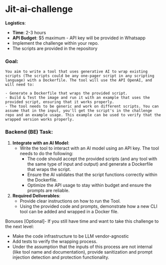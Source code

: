 # Jit-ai-challenge
**Logistics**:

- **Time**: 2-3 hours
- **API Budget**: $5 maximum - API key will be provided in Whatsapp
- Implement the challenge within your repo.
- The scripts are provided in the repository

### Goal:

    You aim to write a tool that uses generative AI to wrap existing scripts (The scripts could be any one-pager script in any scripting language) with a Dockerfile. The tool will use the API OpenAI, and will need to:

    - Generate a Dockerfile that wraps the provided script.
    - Build & Test the image and run it with an example that uses the provided script, ensuring that it works properly.
    - The tool needs to be generic and work on different scripts. You can assume that in the input, you'll get the script's in the challenge repo and an example usage. This example can be used to verify that the wrapped version works properly.

### Backend (BE) Task:

1. **Integrate with an AI Model**:
    - Write the tool to interact with an AI model using an API key. The tool needs to do the following:
        - The code should accept the provided scripts (and any tool with the same type of input and output) and generate a Dockerfile that wraps the script.
        - Ensure the AI validates that the script functions correctly within the Dockerfile.
        - Optimize the API usage to stay within budget and ensure the prompts are reliable.
2. **Required Deliverables**:
    - Provide clear instructions on how to run the Tool.
    - Using the provided code and prompts, demonstrate how a new CLI tool can be added and wrapped in a Docker file.

Bonuses [Optional]- If you still have time and want to take this challenge to the next level:

- Make the code infrastructure to be LLM vendor-agnostic
- Add tests to verify the wrapping process.
- Under the assumption that the inputs of this process are not internal (like tool name and documentation), provide sanitization and prompt injection detection and protection functionality.
